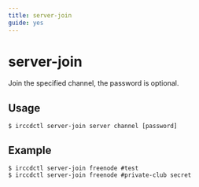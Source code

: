 ```yaml
---
title: server-join
guide: yes
---
```


# server-join

Join the specified channel, the password is optional.

## Usage

```nohighlight
$ irccdctl server-join server channel [password]
```

## Example

```nohighlight
$ irccdctl server-join freenode #test
$ irccdctl server-join freenode #private-club secret
```
